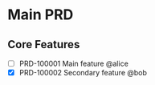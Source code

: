 # Main PRD

## Core Features

- [ ] PRD-100001 Main feature @alice
- [x] PRD-100002 Secondary feature @bob